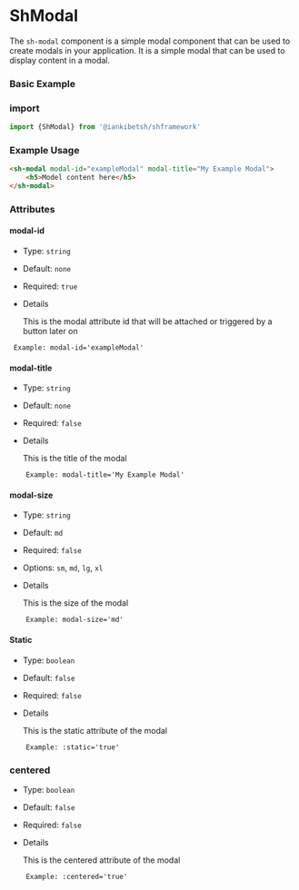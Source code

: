 # ShModal
The `sh-modal` component is a simple modal component that can be used to create modals in your application. 
It is a simple modal that can be used to display content in a modal.
### Basic Example

### import 
```javascript
import {ShModal} from '@iankibetsh/shframework'

```

### Example Usage
```html
<sh-modal modal-id="exampleModal" modal-title="My Example Modal">
    <h5>Model content here</h5>
</sh-modal>
```

### Attributes

#### modal-id

- Type: `string`
- Default: `none`
- Required: `true`
- Details
  
    This is the modal attribute id that will be attached or triggered by a button later on
``` 
 Example: modal-id='exampleModal'
```
#### modal-title

- Type: `string`
- Default: `none`
- Required: `false`
- Details

    This is the title of the modal
```
    Example: modal-title='My Example Modal'
``` 
#### modal-size
- Type: `string`
- Default: `md`
- Required: `false`
- Options: `sm`, `md`, `lg`, `xl`
- Details

    This is the size of the modal
```
    Example: modal-size='md'
```

#### Static
- Type: `boolean`
- Default: `false`
- Required: `false`
- Details

    This is the static attribute of the modal
```
    Example: :static='true'
```
### centered
- Type: `boolean`
- Default: `false`
- Required: `false`
- Details

    This is the centered attribute of the modal
```
    Example: :centered='true'
```
